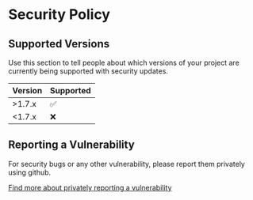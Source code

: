 # Security Policy

## Supported Versions

Use this section to tell people about which versions of your project are
currently being supported with security updates.

| Version | Supported          |
| ------- | ------------------ |
| >1.7.x   | :white_check_mark: |
| <1.7.x   | :x:                |

## Reporting a Vulnerability

For security bugs or any other vulnerability, please report them privately using github.

[Find more about privately reporting a vulnerability](https://docs.github.com/code-security/security-advisories/guidance-on-reporting-and-writing-information-about-vulnerabilities/privately-reporting-a-security-vulnerability)
